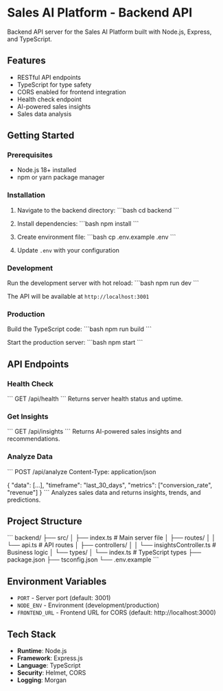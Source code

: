 # Sales AI Platform - Backend API

Backend API server for the Sales AI Platform built with Node.js, Express, and TypeScript.

## Features

- RESTful API endpoints
- TypeScript for type safety
- CORS enabled for frontend integration
- Health check endpoint
- AI-powered sales insights
- Sales data analysis

## Getting Started

### Prerequisites

- Node.js 18+ installed
- npm or yarn package manager

### Installation

1. Navigate to the backend directory:
\`\`\`bash
cd backend
\`\`\`

2. Install dependencies:
\`\`\`bash
npm install
\`\`\`

3. Create environment file:
\`\`\`bash
cp .env.example .env
\`\`\`

4. Update `.env` with your configuration

### Development

Run the development server with hot reload:
\`\`\`bash
npm run dev
\`\`\`

The API will be available at `http://localhost:3001`

### Production

Build the TypeScript code:
\`\`\`bash
npm run build
\`\`\`

Start the production server:
\`\`\`bash
npm start
\`\`\`

## API Endpoints

### Health Check
\`\`\`
GET /api/health
\`\`\`
Returns server health status and uptime.

### Get Insights
\`\`\`
GET /api/insights
\`\`\`
Returns AI-powered sales insights and recommendations.

### Analyze Data
\`\`\`
POST /api/analyze
Content-Type: application/json

{
  "data": [...],
  "timeframe": "last_30_days",
  "metrics": ["conversion_rate", "revenue"]
}
\`\`\`
Analyzes sales data and returns insights, trends, and predictions.

## Project Structure

\`\`\`
backend/
├── src/
│   ├── index.ts              # Main server file
│   ├── routes/
│   │   └── api.ts            # API routes
│   ├── controllers/
│   │   └── insightsController.ts  # Business logic
│   └── types/
│       └── index.ts          # TypeScript types
├── package.json
├── tsconfig.json
└── .env.example
\`\`\`

## Environment Variables

- `PORT` - Server port (default: 3001)
- `NODE_ENV` - Environment (development/production)
- `FRONTEND_URL` - Frontend URL for CORS (default: http://localhost:3000)

## Tech Stack

- **Runtime**: Node.js
- **Framework**: Express.js
- **Language**: TypeScript
- **Security**: Helmet, CORS
- **Logging**: Morgan
